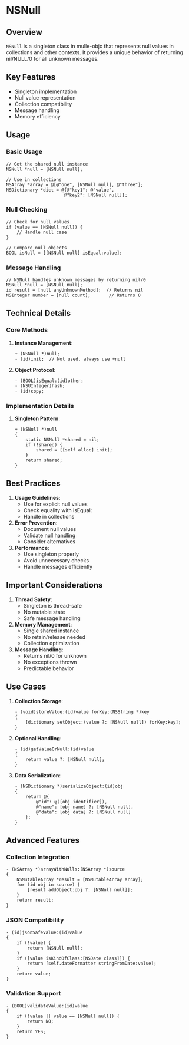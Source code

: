 # NSNull

## Overview

`NSNull` is a singleton class in mulle-objc that represents null values in
collections and other contexts. It provides a unique behavior of returning
nil/NULL/0 for all unknown messages.

## Key Features

-   Singleton implementation
-   Null value representation
-   Collection compatibility
-   Message handling
-   Memory efficiency

## Usage

### Basic Usage

``` objc
// Get the shared null instance
NSNull *null = [NSNull null];

// Use in collections
NSArray *array = @[@"one", [NSNull null], @"three"];
NSDictionary *dict = @{@"key1": @"value",
                      @"key2": [NSNull null]};
```

### Null Checking

``` objc
// Check for null values
if (value == [NSNull null]) {
    // Handle null case
}

// Compare null objects
BOOL isNull = [[NSNull null] isEqual:value];
```

### Message Handling

``` objc
// NSNull handles unknown messages by returning nil/0
NSNull *null = [NSNull null];
id result = [null anyUnknownMethod];  // Returns nil
NSInteger number = [null count];       // Returns 0
```

## Technical Details

### Core Methods

1.  **Instance Management**:

    ``` objc
    + (NSNull *)null;
    - (id)init;  // Not used, always use +null
    ```

2.  **Object Protocol**:

    ``` objc
    - (BOOL)isEqual:(id)other;
    - (NSUInteger)hash;
    - (id)copy;
    ```

### Implementation Details

1.  **Singleton Pattern**:

    ``` objc
    + (NSNull *)null
    {
        static NSNull *shared = nil;
        if (!shared) {
            shared = [[self alloc] init];
        }
        return shared;
    }
    ```

## Best Practices

1.  **Usage Guidelines**:
    -   Use for explicit null values
    -   Check equality with isEqual:
    -   Handle in collections
2.  **Error Prevention**:
    -   Document null values
    -   Validate null handling
    -   Consider alternatives
3.  **Performance**:
    -   Use singleton properly
    -   Avoid unnecessary checks
    -   Handle messages efficiently

## Important Considerations

1.  **Thread Safety**:
    -   Singleton is thread-safe
    -   No mutable state
    -   Safe message handling
2.  **Memory Management**:
    -   Single shared instance
    -   No retain/release needed
    -   Collection optimization
3.  **Message Handling**:
    -   Returns nil/0 for unknown
    -   No exceptions thrown
    -   Predictable behavior

## Use Cases

1.  **Collection Storage**:

    ``` objc
    - (void)storeValue:(id)value forKey:(NSString *)key
    {
        [dictionary setObject:(value ?: [NSNull null]) forKey:key];
    }
    ```

2.  **Optional Handling**:

    ``` objc
    - (id)getValueOrNull:(id)value
    {
        return value ?: [NSNull null];
    }
    ```

3.  **Data Serialization**:

    ``` objc
    - (NSDictionary *)serializeObject:(id)obj
    {
        return @{
            @"id": @([obj identifier]),
            @"name": [obj name] ?: [NSNull null],
            @"data": [obj data] ?: [NSNull null]
        };
    }
    ```

## Advanced Features

### Collection Integration

``` objc
- (NSArray *)arrayWithNulls:(NSArray *)source
{
    NSMutableArray *result = [NSMutableArray array];
    for (id obj in source) {
        [result addObject:obj ?: [NSNull null]];
    }
    return result;
}
```

### JSON Compatibility

``` objc
- (id)jsonSafeValue:(id)value
{
    if (!value) {
        return [NSNull null];
    }
    if ([value isKindOfClass:[NSDate class]]) {
        return [self.dateFormatter stringFromDate:value];
    }
    return value;
}
```

### Validation Support

``` objc
- (BOOL)validateValue:(id)value
{
    if (!value || value == [NSNull null]) {
        return NO;
    }
    return YES;
}
```
